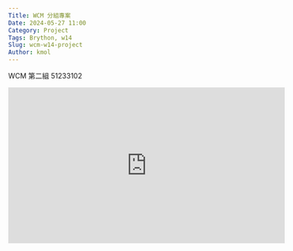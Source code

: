 ```yaml
---
Title: WCM 分組專案 
Date: 2024-05-27 11:00 
Category: Project
Tags: Brython, w14 
Slug: wcm-w14-project 
Author: kmol
---
```


WCM 第二組 51233102

<!-- PELICAN_END_SUMMARY -->

<iframe width="560" height="315" src="https://www.youtube.com/embed/8_iNbuOlwkU?si=-3qtzJl0HQhn0IyZ" title="YouTube video player" frameborder="0" allow="accelerometer; autoplay; clipboard-write; encrypted-media; gyroscope; picture-in-picture; web-share" referrerpolicy="strict-origin-when-cross-origin" allowfullscreen></iframe>